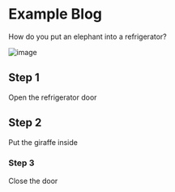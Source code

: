 # Example Blog

How do you put an elephant into a refrigerator?

![image](https://user-images.githubusercontent.com/17768055/106635547-efb77700-65bb-11eb-8a91-41e3781eacff.png)

## Step 1

Open the refrigerator door

## Step 2

Put the giraffe inside

### Step 3

Close the door
